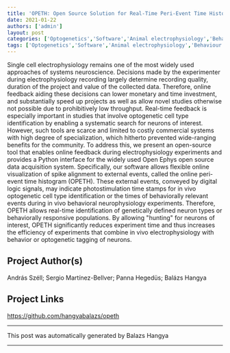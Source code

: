 ```yaml
---
title: 'OPETH: Open Source Solution for Real-Time Peri-Event Time Histogram Based on Open Ephys'
date: 2021-01-22
authors: ['admin']
layout: post
categories: ['Optogenetics','Software','Animal electrophysiology','Behaviour']
tags: ['Optogenetics','Software','Animal electrophysiology','Behaviour']
---
```

Single cell electrophysiology remains one of the most widely used approaches of systems neuroscience. Decisions made by the experimenter during electrophysiology recording largely determine recording quality, duration of the project and value of the collected data. Therefore, online feedback aiding these decisions can lower monetary and time investment, and substantially speed up projects as well as allow novel studies otherwise not possible due to prohibitively low throughput. Real-time feedback is especially important in studies that involve optogenetic cell type identification by enabling a systematic search for neurons of interest. However, such tools are scarce and limited to costly commercial systems with high degree of specialization, which hitherto prevented wide-ranging benefits for the community. To address this, we present an open-source tool that enables online feedback during electrophysiology experiments and provides a Python interface for the widely used Open Ephys open source data acquisition system. Specifically, our software allows flexible online visualization of spike alignment to external events, called the online peri-event time histogram (OPETH). These external events, conveyed by digital logic signals, may indicate photostimulation time stamps for in vivo optogenetic cell type identification or the times of behaviorally relevant events during in vivo behavioral neurophysiology experiments. Therefore, OPETH allows real-time identification of genetically defined neuron types or behaviorally responsive populations. By allowing "hunting" for neurons of interest, OPETH significantly reduces experiment time and thus increases the efficiency of experiments that combine in vivo electrophysiology with behavior or optogenetic tagging of neurons.
## Project Author(s)
András Széll; Sergio Martínez-Bellver; Panna Hegedüs; Balázs Hangya
## Project Links
https://github.com/hangyabalazs/opeth
***
This post was automatically generated by
Balazs Hangya
***
